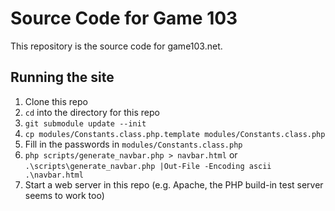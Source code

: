 # Source Code for Game 103
This repository is the source code for game103.net.
## Running the site
1. Clone this repo
2. `cd` into the directory for this repo
3. `git submodule update --init`
4. `cp modules/Constants.class.php.template modules/Constants.class.php`
5. Fill in the passwords in `modules/Constants.class.php`
6. `php scripts/generate_navbar.php > navbar.html` or `.\scripts\generate_navbar.php |Out-File -Encoding ascii .\navbar.html`
7. Start a web server in this repo (e.g. Apache, the PHP build-in test server seems to work too)
